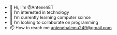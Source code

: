 - 👋 Hi, I’m @AntenehET
- 👀 I’m interested in technology
- 🌱 I’m currently learning computer scince
- 💞️ I’m looking to collaborate on programming
- 📫 How to reach me antenehalemu249@gmail.com

<!--- Thank you for your positive responce.Antonioo249/Antonioo249 is a ✨ special ✨ repository because its `README.md` (this file) appears on your GitHub profile.
You can click the Preview link to take a look at your changes.
--->
